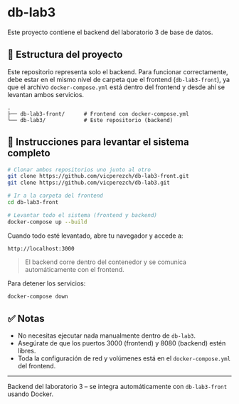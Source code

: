 # db-lab3

Este proyecto contiene el backend del laboratorio 3 de base de datos.

## 📁 Estructura del proyecto

Este repositorio representa solo el backend. Para funcionar correctamente, debe estar en el mismo nivel de carpeta que el frontend (`db-lab3-front`), ya que el archivo `docker-compose.yml` está dentro del frontend y desde ahí se levantan ambos servicios.

```
.
├── db-lab3-front/      # Frontend con docker-compose.yml
└── db-lab3/            # Este repositorio (backend)
```

## 🚀 Instrucciones para levantar el sistema completo

```bash
# Clonar ambos repositorios uno junto al otro
git clone https://github.com/vicperezch/db-lab3-front.git
git clone https://github.com/vicperezch/db-lab3.git

# Ir a la carpeta del frontend
cd db-lab3-front

# Levantar todo el sistema (frontend y backend)
docker-compose up --build
```

Cuando todo esté levantado, abre tu navegador y accede a:

```
http://localhost:3000
```

> El backend corre dentro del contenedor y se comunica automáticamente con el frontend.

Para detener los servicios:

```bash
docker-compose down
```

## ✅ Notas

- No necesitas ejecutar nada manualmente dentro de `db-lab3`.
- Asegúrate de que los puertos 3000 (frontend) y 8080 (backend) estén libres.
- Toda la configuración de red y volúmenes está en el `docker-compose.yml` del frontend.

---

Backend del laboratorio 3 – se integra automáticamente con `db-lab3-front` usando Docker.
